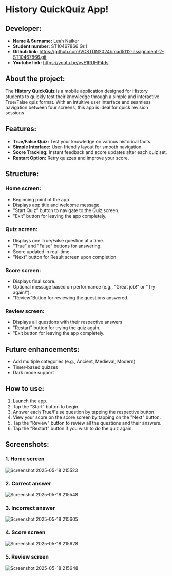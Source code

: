# History QuickQuiz App!

## Developer:
- **Name & Surname:** Leah Naiker
- **Student number:** ST10467866 Gr.1
- **Github link:** https://github.com/VCSTDN2024/imad5112-assignment-2-ST10467866.git
- **Youtube link:** https://youtu.be/vvE1RUHP4ds

## About the project:
The **History QuickQuiz** is a mobile application designed for History students to quickly test their knowledge through a simple and interactive True/False quiz format. With an intuitive user interface and seamless navigation between four screens, this app is ideal for quick revision sessions

## Features:
- **True/False Quiz:** Test your knowledge on various historical facts.
- **Simple Interface:** User-friendly layout for smooth navigation.
- **Score Tracking:** Instant feedback and score updates after each quiz set.
- **Restart Option:** Retry quizzes and improve your score.

## Structure:
### Home screen:
- Beginning point of the app.
- Displays app title and welcome message.
- "Start Quiz" button to navigate to the Quiz screen.
- "Exit" button for leaving the app completely.

### Quiz screen:
- Displays one True/False question at a time.
- "True" and "False" buttons for answering.
- Score updated in real-time.
- "Next" button for Result screen upon completion.

### Score screen:
- Displays final score.
- Optional message based on performance (e.g., "Great job!" or "Try again!").
- "Review"Button for reviewing the questions answered.

### Review screen:
- Displays all questions with their respective answers
- "Restart" button for trying the quiz again.
- "Exit button for leaving the app completely.

## Future enhancements:
- Add multiple categories (e.g., Ancient, Medieval, Modern)
- Timer-based quizzes
- Dark mode support

## How to use:
1. Launch the app.
2. Tap the "Start" button to begin.
3. Answer each True/False question by tapping the respective button.
4. View your score on the score screen by tapping on the "Next" button.
5. Tap the "Review" button to review all the questions and their answers.
6. Tap the "Restart" button if you wish to do the quiz again.

## Screenshots:
### 1. Home screen
   ![Screenshot 2025-05-18 215523](https://github.com/user-attachments/assets/9f491a56-e9bc-415e-998c-7051c949785c)

### 2. Correct answer
   ![Screenshot 2025-05-18 215548](https://github.com/user-attachments/assets/60f926de-a1b6-43ed-902e-29b99cf4b465)

### 3. Incorrect answer
   ![Screenshot 2025-05-18 215605](https://github.com/user-attachments/assets/b7df153a-8ef7-445a-b9a5-c6b5ecf41946)

### 4. Score screen
   ![Screenshot 2025-05-18 215628](https://github.com/user-attachments/assets/73d79ba4-9061-4518-9da4-66605ab90309)

### 5. Review screen
   ![Screenshot 2025-05-18 215648](https://github.com/user-attachments/assets/bad9fe84-9070-4557-90b5-e4c14808d330)









